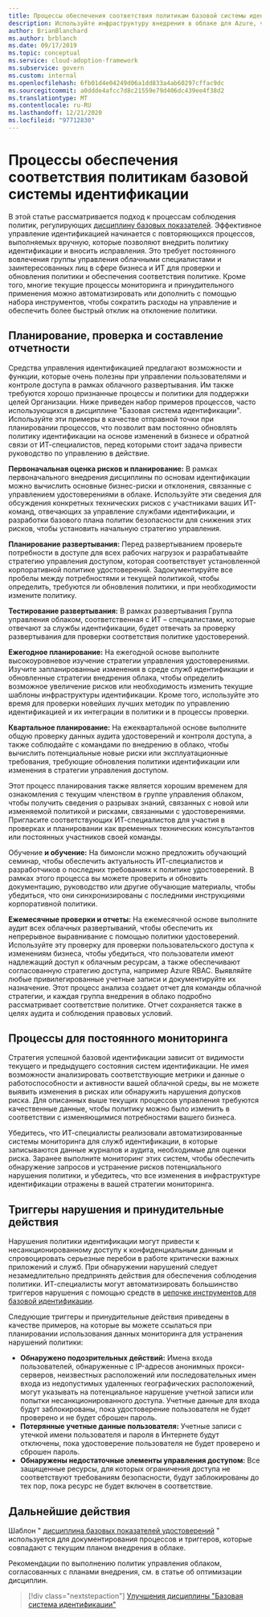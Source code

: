 ```yaml
---
title: Процессы обеспечения соответствия политикам базовой системы идентификации
description: Используйте инфраструктуру внедрения в облаке для Azure, чтобы изучить подход к созданию процессов, поддерживающих дисциплину базовых показателей идентификаторов.
author: BrianBlanchard
ms.author: brblanch
ms.date: 09/17/2019
ms.topic: conceptual
ms.service: cloud-adoption-framework
ms.subservice: govern
ms.custom: internal
ms.openlocfilehash: 6fb01d4e04249d06a1dd833a4ab60297cffac9dc
ms.sourcegitcommit: a0ddde4afcc7d8c21559e79d406dc439ee4f38d2
ms.translationtype: MT
ms.contentlocale: ru-RU
ms.lasthandoff: 12/21/2020
ms.locfileid: "97712830"
---
```

# <a name="identity-baseline-policy-compliance-processes"></a>Процессы обеспечения соответствия политикам базовой системы идентификации

В этой статье рассматривается подход к процессам соблюдения политик, регулирующих [дисциплину базовых показателей](./index.md). Эффективное управление идентификацией начинается с повторяющихся процессов, выполняемых вручную, которые позволяют внедрить политику идентификации и вносить исправления. Это требует постоянного вовлечения группы управления облачными специалистами и заинтересованных лиц в сфере бизнеса и ИТ для проверки и обновления политики и обеспечения соответствия политике. Кроме того, многие текущие процессы мониторинга и принудительного применения можно автоматизировать или дополнить с помощью набора инструментов, чтобы сократить расходы на управление и обеспечить более быстрый отклик на отклонение политики.

## <a name="planning-review-and-reporting-processes"></a>Планирование, проверка и составление отчетности

Средства управления идентификацией предлагают возможности и функции, которые очень полезны при управлении пользователями и контроле доступа в рамках облачного развертывания. Им также требуются хорошо признанные процессы и политики для поддержки целей Организации. Ниже приведен набор примеров процессов, часто использующихся в дисциплине "Базовая система идентификации". Используйте эти примеры в качестве отправной точки при планировании процессов, что позволит вам постоянно обновлять политику идентификации на основе изменений в бизнесе и обратной связи от ИТ-специалистов, перед которыми стоит задача привести руководство по управлению в действие.

**Первоначальная оценка рисков и планирование:** В рамках первоначального внедрения дисциплины по основам идентификации можно вычислить основные бизнес-риски и отклонения, связанные с управлением удостоверениями в облаке. Используйте эти сведения для обсуждения конкретных технических рисков с участниками ваших ИТ-команд, отвечающих за управление службами идентификации, и разработки базового плана политик безопасности для снижения этих рисков, чтобы установить начальную стратегию управления.

**Планирование развертывания:** Перед развертыванием проверьте потребности в доступе для всех рабочих нагрузок и разрабатывайте стратегию управления доступом, которая соответствует установленной корпоративной политике удостоверений. Задокументируйте все пробелы между потребностями и текущей политикой, чтобы определить, требуются ли обновления политики, и при необходимости измените политику.

**Тестирование развертывания:** В рамках развертывания Группа управления облаком, соответственная с ИТ – специалистами, которые отвечают за службы идентификации, будет отвечать за проверку развертывания для проверки соответствия политике удостоверений.

**Ежегодное планирование:** На ежегодной основе выполните высокоуровневое изучение стратегии управления удостоверениями. Изучите запланированные изменения в среде служб идентификации и обновленные стратегии внедрения облака, чтобы определить возможное увеличение рисков или необходимость изменить текущие шаблоны инфраструктуры идентификации. Кроме того, используйте это время для проверки новейших лучших методик по управлению идентификацией и их интеграции в политики и в процессы проверки.

**Квартальное планирование:** На ежеквартальной основе выполните общую проверку данных аудита удостоверений и контроля доступа, а также соблюдайте с командами по внедрению в облако, чтобы вычислить потенциальные новые риски или эксплуатационные требования, требующие обновления политики идентификации или изменения в стратегии управления доступом.

Этот процесс планирования также является хорошим временем для ознакомления с текущим членством в группе управления облаком, чтобы получить сведения о разрывах знаний, связанных с новой или изменяемой политикой и рисками, связанными с удостоверениями. Пригласите соответствующих ИТ-специалистов для участия в проверках и планировании как временных технических консультантов или постоянных участников своей команды.

Обучение **и обучение:** На бимонсли можно предложить обучающий семинар, чтобы обеспечить актуальность ИТ-специалистов и разработчиков о последних требованиях к политике удостоверений. В рамках этого процесса вы можете проверить и обновить документацию, руководство или другие обучающие материалы, чтобы убедиться, что они синхронизированы с последними инструкциями корпоративной политики.

**Ежемесячные проверки и отчеты:** На ежемесячной основе выполните аудит всех облачных развертываний, чтобы обеспечить их непрерывное выравнивание с помощью политики удостоверений. Используйте эту проверку для проверки пользовательского доступа к изменениям бизнеса, чтобы убедиться, что пользователи имеют надлежащий доступ к облачным ресурсам, а также обеспечивают согласованную стратегию доступа, например Azure RBAC. Выявляйте любые привилегированные учетные записи и документируйте их назначение. Этот процесс анализа создает отчет для команды облачной стратегии, и каждая группа внедрения в облако подробно рассматривает соответствие политике. Отчет сохраняется также в целях аудита и соблюдения правовых условий.

## <a name="processes-for-ongoing-monitoring"></a>Процессы для постоянного мониторинга

Стратегия успешной базовой идентификации зависит от видимости текущего и предыдущего состояния систем идентификации. Не имея возможности анализировать соответствующие метрики и данные о работоспособности и активности вашей облачной среды, вы не можете выявить изменения в рисках или обнаружить нарушения допусков риска. Для описанных выше текущих процессов управления требуются качественные данные, чтобы политику можно было изменить в соответствии с изменяющимися потребностями вашего бизнеса.

Убедитесь, что ИТ-специалисты реализовали автоматизированные системы мониторинга для служб идентификации, в которые записываются данные журналов и аудита, необходимые для оценки риска. Заранее выполните мониторинг этих систем, чтобы обеспечить обнаружение запросов и устранение рисков потенциального нарушения политики, и убедитесь, что все изменения в инфраструктуре идентификации отражены в вашей стратегии мониторинга.

## <a name="violation-triggers-and-enforcement-actions"></a>Триггеры нарушения и принудительные действия

Нарушения политики идентификации могут привести к несанкционированному доступу к конфиденциальным данным и спровоцировать серьезные перебои в работе критически важных приложений и служб. При обнаружении нарушений следует незамедлительно предпринять действия для обеспечения соблюдения политики. ИТ-специалисты могут автоматизировать большинство триггеров нарушения с помощью средств в [цепочке инструментов для базовой идентификации](./toolchain.md).

Следующие триггеры и принудительные действия приведены в качестве примеров, на которые вы можете ссылаться при планировании использования данных мониторинга для устранения нарушений политики:

- **Обнаружено подозрительных действий:** Имена входа пользователей, обнаруженные с IP-адресов анонимных прокси-серверов, неизвестных расположений или последовательных имен входа из недопустимых удаленных географических расположений, могут указывать на потенциальное нарушение учетной записи или попытки несанкционированного доступа. Учетные данные для входа будут заблокированы, пока удостоверение пользователя не будет проверено и не будет сброшен пароль.
- **Потерянные учетные данные пользователя:** Учетные записи с утечкой имени пользователя и пароля в Интернете будут отключены, пока удостоверение пользователя не будет проверено и сброшен пароль.
- **Обнаружены недостаточные элементы управления доступом:** Все защищенные ресурсы, для которых ограничения доступа не соответствуют требованиям безопасности, будут заблокированы до тех пор, пока ресурс не будет включен в соответствие.

## <a name="next-steps"></a>Дальнейшие действия

Шаблон " [дисциплина базовых показателей удостоверений](./template.md) " используется для документирования процессов и триггеров, которые совпадают с текущим планом внедрения в облаке.

Рекомендации по выполнению политик управления облаком, согласованных с планами внедрения, см. в статье об оптимизации дисциплин.

> [!div class="nextstepaction"]
> [Улучшения дисциплины "Базовая система идентификации"](./discipline-improvement.md)
